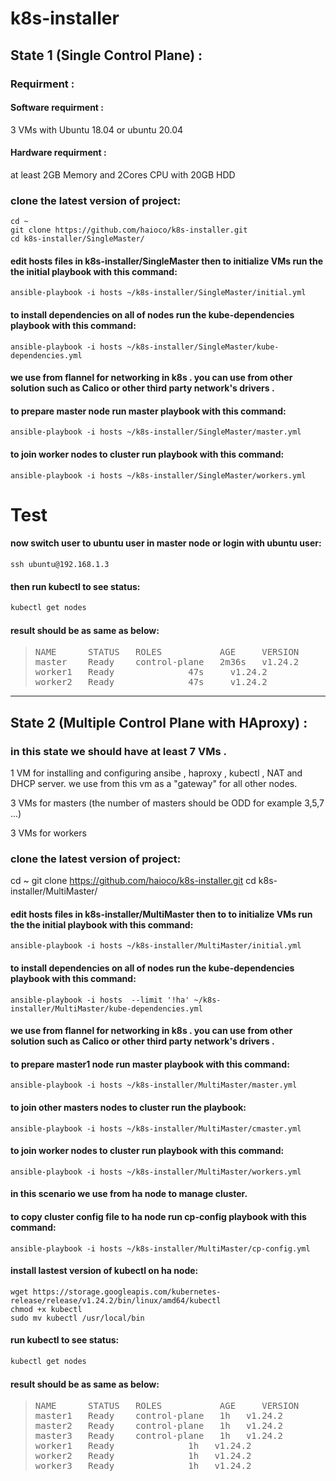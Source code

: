 # k8s-installer

## State 1 (Single Control Plane) :

### Requirment :

#### Software requirment :
3 VMs with Ubuntu 18.04 or ubuntu 20.04

#### Hardware requirment :
at least 2GB Memory and 2Cores CPU with 20GB HDD

### clone the latest version of project:

```ssh
cd ~
git clone https://github.com/haioco/k8s-installer.git
cd k8s-installer/SingleMaster/
```
#### edit hosts files in k8s-installer/SingleMaster then to initialize VMs run the the initial playbook with this command:

```ssh
ansible-playbook -i hosts ~/k8s-installer/SingleMaster/initial.yml
```
#### to install dependencies on all of nodes run the kube-dependencies playbook with this command:
```ssh
ansible-playbook -i hosts ~/k8s-installer/SingleMaster/kube-dependencies.yml
```
#### we use from flannel for networking in k8s . you can use from other solution such as Calico or other third party network's drivers .
#### to prepare master node run master playbook with this command:
```ssh
ansible-playbook -i hosts ~/k8s-installer/SingleMaster/master.yml
```

#### to join worker nodes to cluster run playbook with this command:
```ssh
ansible-playbook -i hosts ~/k8s-installer/SingleMaster/workers.yml
```
# Test
#### now switch user to ubuntu user in master node or login with ubuntu user:
```ssh
ssh ubuntu@192.168.1.3
```
#### then run kubectl to see status:
```sh
kubectl get nodes
```
#### result should be as same as below:
><pre>NAME      STATUS   ROLES           AGE     VERSION
>master    Ready    control-plane   2m36s   v1.24.2
>worker1   Ready    <none>          47s     v1.24.2
>worker2   Ready    <none>          47s     v1.24.2
></pre>
<hr>

## State 2 (Multiple Control Plane with HAproxy) :

### in this state we should have at least 7 VMs .

1 VM for installing and configuring ansibe , haproxy , kubectl , NAT and DHCP server. we use from this vm as a "gateway" for all other nodes.

3 VMs for masters (the number of masters should be ODD for example 3,5,7 ...)

3 VMs for workers

### clone the latest version of project:

cd ~
git clone https://github.com/haioco/k8s-installer.git
cd k8s-installer/MultiMaster/

#### edit hosts files in k8s-installer/MultiMaster then to to initialize VMs run the the initial playbook with this command:

```ssh
ansible-playbook -i hosts ~/k8s-installer/MultiMaster/initial.yml
```
#### to install dependencies on all of nodes run the kube-dependencies playbook with this command:

```ssh
ansible-playbook -i hosts  --limit '!ha' ~/k8s-installer/MultiMaster/kube-dependencies.yml
```
#### we use from flannel for networking in k8s . you can use from other solution such as Calico or other third party network's drivers .
#### to prepare master1 node run master playbook with this command:

```ssh
ansible-playbook -i hosts ~/k8s-installer/MultiMaster/master.yml
```

#### to join other masters nodes to cluster run the playbook:
```ssh
ansible-playbook -i hosts ~/k8s-installer/MultiMaster/cmaster.yml
```  
#### to join worker nodes to cluster run playbook with this command:
       
```ssh
ansible-playbook -i hosts ~/k8s-installer/MultiMaster/workers.yml
```
#### in this scenario we use from ha node to manage cluster.
#### to copy cluster config file to ha node run cp-config playbook with this command:
       
```ssh
ansible-playbook -i hosts ~/k8s-installer/MultiMaster/cp-config.yml
```
#### install lastest version of kubectl on ha node:
     
```ssh
wget https://storage.googleapis.com/kubernetes-release/release/v1.24.2/bin/linux/amd64/kubectl
chmod +x kubectl
sudo mv kubectl /usr/local/bin
```
#### run kubectl to see status:
        
```sh
kubectl get nodes
```
#### result should be as same as below:
        
><pre>
>NAME      STATUS   ROLES           AGE     VERSION
>master1   Ready    control-plane   1h   v1.24.2
>master2   Ready    control-plane   1h   v1.24.2
>master3   Ready    control-plane   1h   v1.24.2
>worker1   Ready    <none>          1h   v1.24.2
>worker2   Ready    <none>          1h   v1.24.2
>worker3   Ready    <none>          1h   v1.24.2
></pre>
